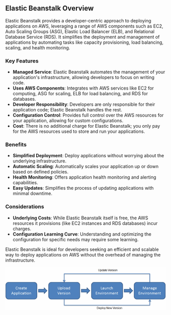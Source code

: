 ## Elastic Beanstalk Overview

Elastic Beanstalk provides a developer-centric approach to deploying applications on AWS, leveraging a range of AWS components such as EC2, Auto Scaling Groups (ASG), Elastic Load Balancer (ELB), and Relational Database Service (RDS). It simplifies the deployment and management of applications by automating tasks like capacity provisioning, load balancing, scaling, and health monitoring.

### Key Features

- **Managed Service**: Elastic Beanstalk automates the management of your application's infrastructure, allowing developers to focus on writing code.
- **Uses AWS Components**: Integrates with AWS services like EC2 for computing, ASG for scaling, ELB for load balancing, and RDS for databases.
- **Developer Responsibility**: Developers are only responsible for their application code; Elastic Beanstalk handles the rest.
- **Configuration Control**: Provides full control over the AWS resources for your application, allowing for custom configurations.
- **Cost**: There is no additional charge for Elastic Beanstalk; you only pay for the AWS resources used to store and run your applications.

### Benefits

- **Simplified Deployment**: Deploy applications without worrying about the underlying infrastructure.
- **Automatic Scaling**: Automatically scales your application up or down based on defined policies.
- **Health Monitoring**: Offers application health monitoring and alerting capabilities.
- **Easy Updates**: Simplifies the process of updating applications with minimal downtime.

### Considerations

- **Underlying Costs**: While Elastic Beanstalk itself is free, the AWS resources it provisions (like EC2 instances and RDS databases) incur charges.
- **Configuration Learning Curve**: Understanding and optimizing the configuration for specific needs may require some learning.

Elastic Beanstalk is ideal for developers seeking an efficient and scalable way to deploy applications on AWS without the overhead of managing the infrastructure.

![Elastic Beanstalk Overview](../resources/images/beanstalk-overview.png)